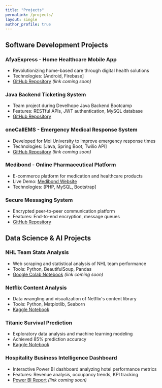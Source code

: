 ```yaml
---
title: "Projects"
permalink: /projects/
layout: single
author_profile: true
---
```


## Software Development Projects

### AfyaExpress - Home Healthcare Mobile App
- Revolutionizing home-based care through digital health solutions  
- Technologies: [Android, Firebase]  
- [GitHub Repository](#) *(link coming soon)*  

### Java Backend Ticketing System  
- Team project during Develhope Java Backend Bootcamp  
- Features: RESTful APIs, JWT authentication, MySQL database  
- [GitHub Repository](https://github.com/maronmurangiri/ticketing-system)  

### oneCallEMS - Emergency Medical Response System  
- Developed for Moi University to improve emergency response times  
- Technologies: [Java, Spring Boot, Twilio API]  
- [GitHub Repository](#) *(link coming soon)*  

### Medibond - Online Pharmaceutical Platform  
- E-commerce platform for medication and healthcare products  
- Live Demo: [Medibond Website](https://5027.000webhostapp.com/)  
- Technologies: [PHP, MySQL, Bootstrap]  

### Secure Messaging System  
- Encrypted peer-to-peer communication platform  
- Features: End-to-end encryption, message queues  
- [GitHub Repository](https://github.com/maronmurangiri/messaging-system)  

## Data Science & AI Projects

### NHL Team Stats Analysis  
- Web scraping and statistical analysis of NHL team performance  
- Tools: Python, BeautifulSoup, Pandas  
- [Google Colab Notebook](#) *(link coming soon)*  

### Netflix Content Analysis  
- Data wrangling and visualization of Netflix's content library  
- Tools: Python, Matplotlib, Seaborn  
- [Kaggle Notebook](https://www.kaggle.com/code/yourusername/netflix-analysis)  

### Titanic Survival Prediction  
- Exploratory data analysis and machine learning modeling  
- Achieved 85% prediction accuracy  
- [Kaggle Notebook](https://www.kaggle.com/code/yourusername/titanic-survival)  

### Hospitality Business Intelligence Dashboard  
- Interactive Power BI dashboard analyzing hotel performance metrics  
- Features: Revenue analysis, occupancy trends, KPI tracking  
- [Power BI Report](#) *(link coming soon)*  
